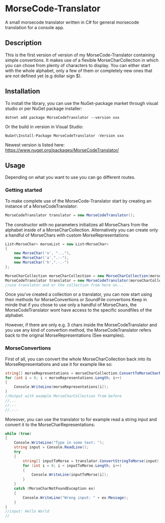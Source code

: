 # MorseCode-Translator
A small morsecode translator written in C# for general morsecode translation for a console app.

## Description
This is the first version of version of my MorseCode-Translator containing simple convertions.
It makes use of a flexible MorseCharCollection in which you can chose from plenty of characters to display.
You can either start with the whole alphabet, only a few of them or completely new ones that are not defined yet (e.g dollar sign $).

## Installation
To install the library, you can use the NuGet-package market through visual studio or per NuGet package installer:
```console
dotnet add package MorseCodeTranslator --version xxx
```
Or the build in version in Visual Studio:
```console
NuGet\Install-Package MorseCodeTranslator -Version xxx
```
Newest version is listed here: https://www.nuget.org/packages/MorseCodeTranslator/
## Usage
Depending on what you want to use you can go different routes. 

### Getting started
To make complete use of the MorseCode-Translator start by creating an instance of a MorseCodeTranslator:
```csharp
MorseCodeTranslator translator = new MorseCodeTranslator();
```
The constructor with no parameters initializes all MorseChars from the alphabet inside of a MorseCharCollection.
Alternatively you can create only a handful of MorseChars with custom MorseRepresentations:
```csharp
List<MorseChar> morseList = new List<MorseChar>
{
    new MorseChar('n', "..."),
    new MorseChar('a',".--"),
    new MorseChar('h',".-.-")
};

MorseCharCollection morseCharCollection = new MorseCharCollection(morseList);
MorseCodeTranslator translator = new MorseCodeTranslator(morseCharCollection);
//use translator and or the collection from here on...
```
Once you've created a collection or a translator, you can now start using their methods for MorseConvertions or SoundFile convertions
Keep in minde that if you chose to use only a handful of MorseChars, the MorseCodeTranslator wont have access to the specific soundfiles of the alphabet.

However, if there are only e.g. 3 chars inside the MorseCodeTranslator and you use any kind of convertion method, the MorseCodeTranslator refers back to the original MorseRepresentations (See examples).

### MorseConvertions
First of all, you can convert the whole MorseCharCollection back into its MorseRepresentations and use it for example like so:
```csharp
string[] morseRepresentations = morseCharCollection.ConvertToMorseCharRepresentation();
for (int i = 0; i < morseRepresentations.Length; i++)
{
    Console.WriteLine(morseRepresentations[i]);
}	
//Output with example MorseCharCollection from before
//...
//.--
//.-.-
```
Moreover, you can use the translator to for example read a string input and convert it to the MorseCharRepresentations:
```csharp
while (true)
{
    Console.WriteLine("Type in some text: ");
    string input = Console.ReadLine();
    try
    {
        string[] inputToMorse = translator.ConvertStringToMorse(input);
        for (int i = 0; i < inputToMorse.Length; i++)
        {
            Console.WriteLine(inputToMorse[i]);
        }
    }
    catch (MorseCharNotFoundException ex)
    {
        Console.WriteLine("Wrong input: " + ex.Message);
    }
}
//input: Hello World
//
```
